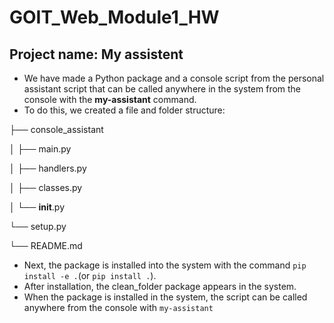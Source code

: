 # GOIT_Web_Module1_HW

## Project name: My assistent

* We have made a Python package and a console script from the personal assistant script that can be called anywhere in the system from the console with the **my-assistant** command. 
* To do this, we created a file and folder structure:

├── console_assistant 

│   ├── main.py   

│   ├── handlers.py 

│   ├── classes.py 

│   └── __init__.py   

└── setup.py   

└── README.md  



* Next, the package is installed into the system with the command ```pip install -e .```(or ```pip install .```).
* After installation, the clean_folder package appears in the system.
* When the package is installed in the system, the script can be called anywhere from the console with ```my-assistant```